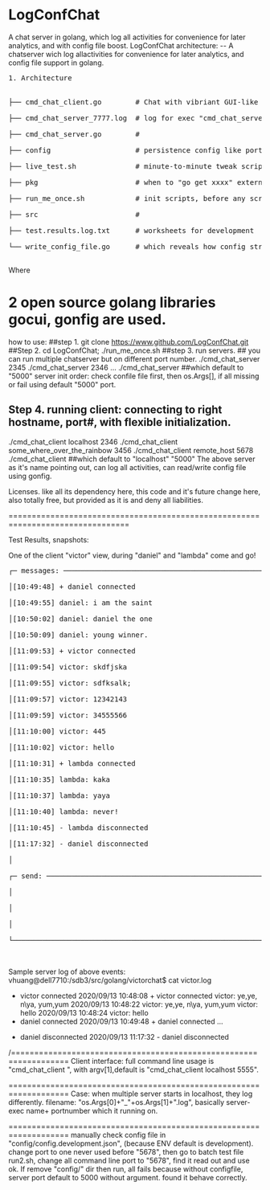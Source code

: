 # LogConfChat
A chat server in golang, which log all activities for convenience for later analytics,   and with config file boost.
LogConfChat architecture: -- A chatserver wich log allactivities for convenience for later analytics,
                        and config file support in golang.
<pre>
1. Architecture<br>

├── cmd_chat_client.go        # Chat with vibriant GUI-like text consule UI<br>
├── cmd_chat_server_7777.log  # log for exec "cmd_chat_server" when running on port# 7777<br>
├── cmd_chat_server.go        #<br>
├── config                    # persistence config like port#, when absent or error, using cmd os.Args[] default.<br>
├── live_test.sh              # minute-to-minute tweak script, test out all features.<br>
├── pkg                       # when to "go get xxxx" external libraries put.<br>
├── run_me_once.sh            # init scripts, before any scripts run.<br>
├── src                       #  <br>
├── test.results.log.txt      # worksheets for development<br>
└── write_config_file.go      # which reveals how config structs<br>
</pre>Where                      
2 open source golang libraries gocui, gonfig are used.
=========================
how to use:
##step 1. git clone https://www.github.com/LogConfChat.git 
##Step 2. cd  LogConfChat; ./run_me_once.sh
##step 3. run servers. 
      ## you can run multiple chatserver but on different port number.
./cmd_chat_server 2345
./cmd_chat_server 2346 
...
./cmd_chat_server  ##which default to "5000"
 server init order: check confile file first, then os.Args[], if all missing or fail using default "5000" port.


## Step 4. running client: connecting to right hostname, port#, with flexible initialization.

./cmd_chat_client localhost 2346 
./cmd_chat_client some_where_over_the_rainbow 3456 
./cmd_chat_client remote_host 5678 
./cmd_chat_client  ##which default to "localhost" "5000"
The above server as it's name pointing out, can log all activities, can read/write config file using gonfig.

Licenses. like all its dependency here, this code and it's future change here, also totally free, but provided as it is and deny all liabilities.

================================================================================


Test Results,  snapshots:

One of the client "victor" view, during "daniel" and "lambda" come and go!
<pre>
┌─ messages: ───────────────────────────────────────────────┌─ 2 users: ───────┐<br>
│[10:49:48] + daniel connected                              │victor            │<br>
│[10:49:55] daniel: i am the saint                          │victor            │<br>
│[10:50:02] daniel: daniel the one                          │                  │<br>
│[10:50:09] daniel: young winner.                           │                  │<br>
│[11:09:53] + victor connected                              │                  │<br>
│[11:09:54] victor: skdfjska                                │                  │<br>
│[11:09:55] victor: sdfksalk;                               │                  │<br>
│[11:09:57] victor: 12342143                                │                  │<br>
│[11:09:59] victor: 34555566                                │                  │<br>
│[11:10:00] victor: 445                                     │                  │<br>
│[11:10:02] victor: hello                                   │                  │<br>
│[11:10:31] + lambda connected                              │                  │<br>
│[11:10:35] lambda: kaka                                    │                  │<br>
│[11:10:37] lambda: yaya                                    │                  │<br>
│[11:10:40] lambda: never!                                  │                  │<br>
│[11:10:45] - lambda disconnected                           │                  │<br>
│[11:17:32] - daniel disconnected                           │                  │<br>
│                                                           │                  │<br>
┌─ send: ───────────────────────────────────────────────────┐                  │<br>
│                                                           │                  │<br>
│                                                           │                  │<br>
│                                                           │                  │<br>
└───────────────────────────────────────────────────────────┘──────────────────┘<br>

</pre>
Sample server log of above events:
vhuang@dell7710:/sdb3/src/golang/victorchat$ cat victor.log 
+ victor connected
2020/09/13 10:48:08 + victor connected
victor: ye,ye, n\ya, yum,yum
2020/09/13 10:48:22 victor: ye,ye, n\ya, yum,yum
victor: hello
2020/09/13 10:48:24 victor: hello
+ daniel connected
2020/09/13 10:49:48 + daniel connected
...
- daniel disconnected
2020/09/13 11:17:32 - daniel disconnected

/==================================================================
Client interface:
full command line usage is "cmd_chat_client <host> <port>", with argv[1],default  is "cmd_chat_client localhost 5555".

===================================================================
Case:
when multiple server starts in localhost, they log differently. filename: "os.Args[0]+"_"+os.Args[1]+".log", basically server-exec name+ portnumber which it running on.


===================================================================
manually check config file in "config/config.development.json", (because ENV default is development).
change port to one never used before "5678", 
then go to batch test file run2.sh, change all command line port to "5678", find it read out and use ok.
If remove "config/" dir then run, all fails because without configfile, server port default to 5000 without argument. 
found it behave correctly.
